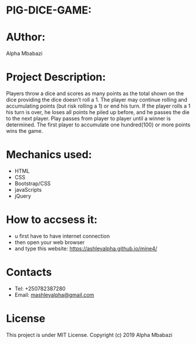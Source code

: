 # PIG-DICE-GAME:

# AUthor: 

Alpha Mbabazi

# Project Description:

Players throw a dice and scores as many points as the total shown on the dice providing the dice doesn’t roll a 1. The player may continue rolling and accumulating points (but risk rolling a 1) or end his turn. If the player rolls a 1 his turn is over, he loses all points he piled up before, and he passes the die to the next player. Play passes from player to player until a winner is determined. The first player to accumulate one hundred(100) or more points wins the game.

# Mechanics used: 

* HTML
* CSS
* Bootstrap/CSS
* javaScripts
* jQuery

# How to accsess it:

* u first have to have internet connection
* then open your web browser
* and type this website: https://ashleyalpha.github.io/mine4/

# Contacts

* Tel: +250782387280
* Email: mashleyalpha@gmail.com

# License

This project is under MIT License. Copyright (c) 2019 Alpha Mbabazi
